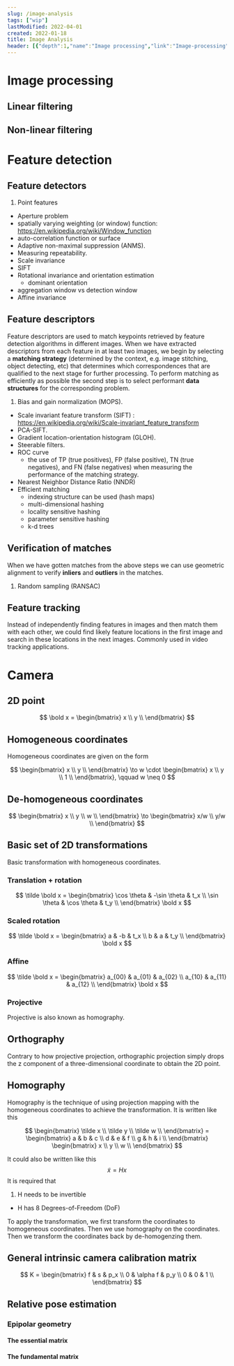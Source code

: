 ```yaml
---
slug: /image-analysis
tags: ["wip"]
lastModified: 2022-04-01
created: 2022-01-18
title: Image Analysis
header: [{"depth":1,"name":"Image processing","link":"Image-processing"},{"depth":2,"name":"Linear filtering","link":"Linear-filtering"},{"depth":2,"name":"Non-linear filtering","link":"Non-linear-filtering"},{"depth":1,"name":"Feature detection","link":"Feature-detection"},{"depth":2,"name":"Feature detectors","link":"Feature-detectors"},{"depth":2,"name":"Feature descriptors","link":"Feature-descriptors"},{"depth":2,"name":"Verification of matches","link":"Verification-of-matches"},{"depth":2,"name":"Feature tracking","link":"Feature-tracking"},{"depth":1,"name":"Camera","link":"Camera"},{"depth":2,"name":"2D point","link":"2D-point"},{"depth":2,"name":"Homogeneous coordinates","link":"Homogeneous-coordinates"},{"depth":2,"name":"De-homogeneous coordinates","link":"De-homogeneous-coordinates"},{"depth":2,"name":"Basic set of 2D transformations","link":"Basic-set-of-2D-transformations"},{"depth":3,"name":"Translation + rotation","link":"Translation-+-rotation"},{"depth":3,"name":"Scaled rotation","link":"Scaled-rotation"},{"depth":3,"name":"Affine","link":"Affine"},{"depth":3,"name":"Projective","link":"Projective"},{"depth":2,"name":"Orthography","link":"Orthography"},{"depth":2,"name":"Homography","link":"Homography"},{"depth":2,"name":"General intrinsic camera calibration matrix","link":"General-intrinsic-camera-calibration-matrix"},{"depth":2,"name":"Relative pose estimation","link":"Relative-pose-estimation"},{"depth":3,"name":"Epipolar geometry","link":"Epipolar-geometry"},{"depth":4,"name":"The essential matrix","link":"The-essential-matrix"},{"depth":4,"name":"The fundamental matrix","link":"The-fundamental-matrix"}]
---
```


# Image processing

## Linear filtering

## Non-linear filtering

# Feature detection

##  Feature detectors

1. Point features
- Aperture problem
- spatially varying weighting (or window) function: https://en.wikipedia.org/wiki/Window_function
- auto-correlation function or surface
- Adaptive non-maximal suppression (ANMS).
- Measuring repeatability.
- Scale invariance
- SIFT
- Rotational invariance and orientation estimation
    - dominant orientation
- aggregation window vs detection window
- Affine invariance

## Feature descriptors
Feature descriptors are used to match keypoints retrieved by feature detection algorithms in different images. When we have extracted descriptors from each feature in at least two images, we begin by selecting a **matching strategy** (determined by the context, e.g. image stitching, object detecting, etc) that determines which correspondences that are qualified to the next stage for further processing. To perform matching as efficiently as possible the second step is to select performant **data structures** for the corresponding problem.
1. Bias and gain normalization (MOPS).
- Scale invariant feature transform (SIFT) : https://en.wikipedia.org/wiki/Scale-invariant_feature_transform
- PCA-SIFT.
- Gradient location-orientation histogram (GLOH).
- Steerable filters.
- ROC curve
    - the use of TP (true positives), FP (false positive), TN (true negatives), and FN (false negatives) when measuring the performance of the matching strategy.
- Nearest Neighbor Distance Ratio (NNDR)
- Efficient matching
    - indexing structure can be used (hash maps)
    - multi-dimensional hashing
    - locality sensitive hashing
    - parameter sensitive hashing
    - k-d trees

## Verification of matches
When we have gotten matches from the above steps we can use geometric alignment to verify **inliers** and **outliers** in the matches.
1. Random sampling (RANSAC)

## Feature tracking
Instead of independently finding features in images and then match them with each other, we could find likely feature locations in the first image and search in these locations in the next images. Commonly used in video tracking applications.



# Camera

## 2D point
$$
\bold x = \begin{bmatrix}
    x  \\
    y \\
\end{bmatrix}
$$

## Homogeneous coordinates

Homogeneous coordinates are given on the form

$$
\begin{bmatrix}
    x \\
    y \\
\end{bmatrix} \to
w \cdot \begin{bmatrix}
    x \\
    y \\
    1 \\
\end{bmatrix}, \qquad w \neq 0
$$

## De-homogeneous coordinates

$$
\begin{bmatrix}
    x \\
    y \\
    w \\
\end{bmatrix} \to
\begin{bmatrix}
    x/w \\
    y/w \\
\end{bmatrix}
$$

## Basic set of 2D transformations

Basic transformation with homogeneous coordinates.

### Translation + rotation
$$
\tilde \bold x = \begin{bmatrix}
    \cos \theta & -\sin \theta & t_x \\
    \sin \theta & \cos \theta & t_y \\
\end{bmatrix}
\bold x
$$
### Scaled rotation
$$
\tilde \bold x = \begin{bmatrix}
    a & -b & t_x \\
    b & a & t_y \\
\end{bmatrix}
\bold x
$$
### Affine
$$
\tilde \bold x = \begin{bmatrix}
    a_{00} & a_{01} & a_{02} \\
    a_{10} & a_{11} & a_{12} \\
\end{bmatrix}
\bold x
$$

### Projective
Projective is also known as homography.

## Orthography
Contrary to how projective projection, orthographic projection simply drops the z component of a three-dimensional coordinate to obtain the 2D point.

## Homography
Homography is the technique of using projection mapping with the homogeneous coordinates to achieve the transformation. It is written like this

$$
\begin{bmatrix}
    \tilde x \\
    \tilde y \\
    \tilde w \\
\end{bmatrix} =
\begin{bmatrix}
    a & b & c \\
    d & e & f \\
    g & h & i \\
\end{bmatrix}
\begin{bmatrix}
    x \\
    y \\
    w \\
\end{bmatrix}
$$

It could also be written like this
$$
\tilde x = H x
$$
It is required that

1. H needs to be invertible
- H has 8 Degrees-of-Freedom (DoF)

To apply the transformation, we first transform the coordinates to homogeneous coordinates. Then we use homography on the coordinates. Then we transform the coordinates back by de-homogenzing them.


## General intrinsic camera calibration matrix

$$
K = \begin{bmatrix}
    f & s & p_x \\
    0 & \alpha f & p_y \\
    0 & 0 & 1 \\
\end{bmatrix}
$$

## Relative pose estimation

### Epipolar geometry

#### The essential matrix
#### The fundamental matrix



